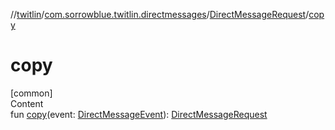 //[twitlin](../../index.md)/[com.sorrowblue.twitlin.directmessages](../index.md)/[DirectMessageRequest](index.md)/[copy](copy.md)



# copy  
[common]  
Content  
fun [copy](copy.md)(event: [DirectMessageEvent](../-direct-message-event/index.md)): [DirectMessageRequest](index.md)  



